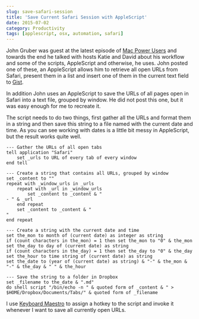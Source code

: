 ```yaml
---
slug: save-safari-session
title: 'Save Current Safari Session with AppleScript'
date: 2015-07-02
category: Productivity
tags: [applescript, osx, automation, safari]
---
```


John Gruber was guest at the latest episode of [Mac Power Users](http://www.relay.fm/mpu/264) and towards the end he talked with hosts Katie and David about his workflow and some of the scripts, AppleScript and otherwise, he uses. John posted one of these, an AppleScript allows him to retrieve all open URLs from Safari, present them in a list and insert one of them in the current text field to [Gist](https://gist.github.com/gruber/90bb418dcab16ded7630).

In addition John uses an AppleScript to save the URLs of all pages open in Safari into a text file, grouped by window. He did not post this one, but it was easy enough for me to recreate it.

The script needs to do two things, first gather all the URLs and format them in a string and then save this string to a file named with the current date and time. As you can see working with dates is a little bit messy in AppleScript, but the result works quite well.

```applescript
--- Gather the URLs of all open tabs
tell application "Safari"
    set _urls to URL of every tab of every window
end tell

--- Create a string that contains all URLs, grouped by window
set _content to ""
repeat with _window_urls in _urls
    repeat with _url in _window_urls
        set _content to _content & "
- " & _url
    end repeat
    set _content to _content & "
"
end repeat

--- Create a string with the current date and time
set the_mon to month of (current date) as integer as string
if (count characters in the_mon) = 1 then set the_mon to "0" & the_mon
set the_day to day of (current date) as string
if (count characters in the_day) = 1 then set the_day to "0" & the_day
set the_hour to time string of (current date) as string
set the_date to (year of (current date) as string) & "-" & the_mon & "-" & the_day & " " & the_hour

--- Save the string to a folder in Dropbox
set _filename to the_date & ".md"
do shell script "/bin/echo -n " & quoted form of _content & " > $HOME/Dropbox/Documents/Tabs/" & quoted form of _filename
```

I use [Keyboard Maestro](http://www.keyboardmaestro.com/main/) to assign a hotkey to the script and invoke it whenever I want to save all currently open URLs.
